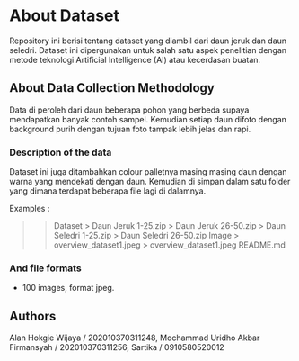 # About Dataset
Repository ini berisi tentang dataset yang diambil dari daun jeruk dan daun seledri. Dataset ini dipergunakan untuk salah satu aspek penelitian dengan metode teknologi Artificial Intelligence (AI) atau kecerdasan buatan.

## About Data Collection Methodology
Data di peroleh dari daun beberapa pohon yang berbeda supaya mendapatkan banyak contoh sampel. Kemudian setiap daun difoto dengan background purih dengan tujuan foto tampak lebih jelas dan rapi.

### Description of the data
Dataset ini juga ditambahkan colour palletnya masing masing daun dengan warna yang mendekati dengan daun. Kemudian di simpan dalam satu folder yang dimana terdapat beberapa file lagi di dalamnya. 

Examples :

>> Dataset
	> Daun Jeruk 1-25.zip
	> Daun Jeruk 26-50.zip
	> Daun Seledri 1-25.zip
	> Daun Seledri 26-50.zip
>> Image
	> overview_dataset1.jpeg
	> overview_dataset1.jpeg
>> README.md


### And file formats
- 100 images, format jpeg.

## Authors
Alan Hokgie Wijaya / 202010370311248,
Mochammad Uridho Akbar Firmansyah / 202010370311256,
Sartika / 0910580520012
